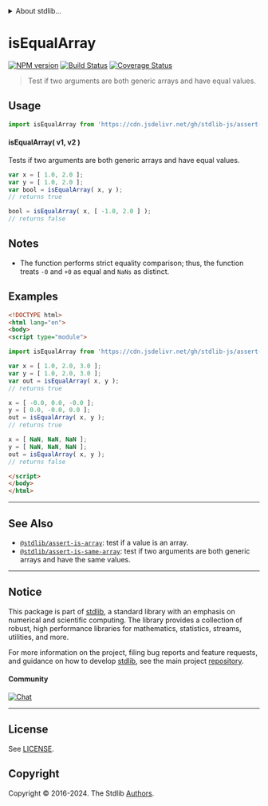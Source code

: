 <!--

@license Apache-2.0

Copyright (c) 2024 The Stdlib Authors.

Licensed under the Apache License, Version 2.0 (the "License");
you may not use this file except in compliance with the License.
You may obtain a copy of the License at

   http://www.apache.org/licenses/LICENSE-2.0

Unless required by applicable law or agreed to in writing, software
distributed under the License is distributed on an "AS IS" BASIS,
WITHOUT WARRANTIES OR CONDITIONS OF ANY KIND, either express or implied.
See the License for the specific language governing permissions and
limitations under the License.

-->


<details>
  <summary>
    About stdlib...
  </summary>
  <p>We believe in a future in which the web is a preferred environment for numerical computation. To help realize this future, we've built stdlib. stdlib is a standard library, with an emphasis on numerical and scientific computation, written in JavaScript (and C) for execution in browsers and in Node.js.</p>
  <p>The library is fully decomposable, being architected in such a way that you can swap out and mix and match APIs and functionality to cater to your exact preferences and use cases.</p>
  <p>When you use stdlib, you can be absolutely certain that you are using the most thorough, rigorous, well-written, studied, documented, tested, measured, and high-quality code out there.</p>
  <p>To join us in bringing numerical computing to the web, get started by checking us out on <a href="https://github.com/stdlib-js/stdlib">GitHub</a>, and please consider <a href="https://opencollective.com/stdlib">financially supporting stdlib</a>. We greatly appreciate your continued support!</p>
</details>

# isEqualArray

[![NPM version][npm-image]][npm-url] [![Build Status][test-image]][test-url] [![Coverage Status][coverage-image]][coverage-url] <!-- [![dependencies][dependencies-image]][dependencies-url] -->

> Test if two arguments are both generic arrays and have equal values.



<section class="usage">

## Usage

```javascript
import isEqualArray from 'https://cdn.jsdelivr.net/gh/stdlib-js/assert-is-equal-array@esm/index.mjs';
```

#### isEqualArray( v1, v2 )

Tests if two arguments are both generic arrays and have equal values.

```javascript
var x = [ 1.0, 2.0 ];
var y = [ 1.0, 2.0 ];
var bool = isEqualArray( x, y );
// returns true

bool = isEqualArray( x, [ -1.0, 2.0 ] );
// returns false
```

</section>

<!-- /.usage -->

<section class="notes">

## Notes

-   The function performs strict equality comparison; thus, the function treats `-0` and `+0` as equal and `NaNs` as distinct.

</section>

<!-- /.notes -->

<section class="examples">

## Examples

<!-- eslint no-undef: "error" -->

```html
<!DOCTYPE html>
<html lang="en">
<body>
<script type="module">

import isEqualArray from 'https://cdn.jsdelivr.net/gh/stdlib-js/assert-is-equal-array@esm/index.mjs';

var x = [ 1.0, 2.0, 3.0 ];
var y = [ 1.0, 2.0, 3.0 ];
var out = isEqualArray( x, y );
// returns true

x = [ -0.0, 0.0, -0.0 ];
y = [ 0.0, -0.0, 0.0 ];
out = isEqualArray( x, y );
// returns true

x = [ NaN, NaN, NaN ];
y = [ NaN, NaN, NaN ];
out = isEqualArray( x, y );
// returns false

</script>
</body>
</html>
```

</section>

<!-- /.examples -->

<!-- Section for related `stdlib` packages. Do not manually edit this section, as it is automatically populated. -->

<section class="related">

* * *

## See Also

-   <span class="package-name">[`@stdlib/assert-is-array`][@stdlib/assert/is-array]</span><span class="delimiter">: </span><span class="description">test if a value is an array.</span>
-   <span class="package-name">[`@stdlib/assert-is-same-array`][@stdlib/assert/is-same-array]</span><span class="delimiter">: </span><span class="description">test if two arguments are both generic arrays and have the same values.</span>

</section>

<!-- /.related -->

<!-- Section for all links. Make sure to keep an empty line after the `section` element and another before the `/section` close. -->


<section class="main-repo" >

* * *

## Notice

This package is part of [stdlib][stdlib], a standard library with an emphasis on numerical and scientific computing. The library provides a collection of robust, high performance libraries for mathematics, statistics, streams, utilities, and more.

For more information on the project, filing bug reports and feature requests, and guidance on how to develop [stdlib][stdlib], see the main project [repository][stdlib].

#### Community

[![Chat][chat-image]][chat-url]

---

## License

See [LICENSE][stdlib-license].


## Copyright

Copyright &copy; 2016-2024. The Stdlib [Authors][stdlib-authors].

</section>

<!-- /.stdlib -->

<!-- Section for all links. Make sure to keep an empty line after the `section` element and another before the `/section` close. -->

<section class="links">

[npm-image]: http://img.shields.io/npm/v/@stdlib/assert-is-equal-array.svg
[npm-url]: https://npmjs.org/package/@stdlib/assert-is-equal-array

[test-image]: https://github.com/stdlib-js/assert-is-equal-array/actions/workflows/test.yml/badge.svg?branch=main
[test-url]: https://github.com/stdlib-js/assert-is-equal-array/actions/workflows/test.yml?query=branch:main

[coverage-image]: https://img.shields.io/codecov/c/github/stdlib-js/assert-is-equal-array/main.svg
[coverage-url]: https://codecov.io/github/stdlib-js/assert-is-equal-array?branch=main

<!--

[dependencies-image]: https://img.shields.io/david/stdlib-js/assert-is-equal-array.svg
[dependencies-url]: https://david-dm.org/stdlib-js/assert-is-equal-array/main

-->

[chat-image]: https://img.shields.io/gitter/room/stdlib-js/stdlib.svg
[chat-url]: https://app.gitter.im/#/room/#stdlib-js_stdlib:gitter.im

[stdlib]: https://github.com/stdlib-js/stdlib

[stdlib-authors]: https://github.com/stdlib-js/stdlib/graphs/contributors

[umd]: https://github.com/umdjs/umd
[es-module]: https://developer.mozilla.org/en-US/docs/Web/JavaScript/Guide/Modules

[deno-url]: https://github.com/stdlib-js/assert-is-equal-array/tree/deno
[deno-readme]: https://github.com/stdlib-js/assert-is-equal-array/blob/deno/README.md
[umd-url]: https://github.com/stdlib-js/assert-is-equal-array/tree/umd
[umd-readme]: https://github.com/stdlib-js/assert-is-equal-array/blob/umd/README.md
[esm-url]: https://github.com/stdlib-js/assert-is-equal-array/tree/esm
[esm-readme]: https://github.com/stdlib-js/assert-is-equal-array/blob/esm/README.md
[branches-url]: https://github.com/stdlib-js/assert-is-equal-array/blob/main/branches.md

[stdlib-license]: https://raw.githubusercontent.com/stdlib-js/assert-is-equal-array/main/LICENSE

<!-- <related-links> -->

[@stdlib/assert/is-array]: https://github.com/stdlib-js/assert-is-array/tree/esm

[@stdlib/assert/is-same-array]: https://github.com/stdlib-js/assert-is-same-array/tree/esm

<!-- </related-links> -->

</section>

<!-- /.links -->
